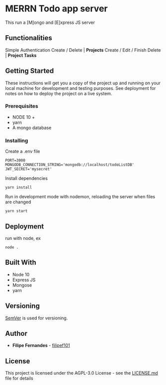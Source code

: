 # MERRN Todo app server

This run a [M]ongo and [E]xpress JS server

## Functionalities

Simple Authentication
Create / Delete | **Projects**
Create / Edit / Finish Delete | **Project Tasks**


## Getting Started

These instructions will get you a copy of the project up and running on your local machine for development and testing purposes. See deployment for notes on how to deploy the project on a live system.

### Prerequisites

 * NODE 10 +
 * yarn
 * A mongo database

### Installing


Create a .env file 

```
PORT=3000
MONGODB_CONNECTION_STRING='mongodb://localhost/todoListDB'
JWT_SECRET='mysecret'
```

Install dependencies

```
yarn install
```

Run in development mode with nodemon, reloading the server when files are changed
```
yarn start
```

## Deployment

run with node, ex
```
node .
```

## Built With

* Node 10
* Express JS 
* Mongose
* yarn

## Versioning

 [SemVer](http://semver.org/) is used for versioning. 
## Author

* **Filipe Fernandes** - [filipef101](https://github.com/filipef101)

## License

This project is licensed under the AGPL-3.0 License - see the [LICENSE.md](LICENSE.md) file for details
